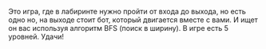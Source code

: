 Это игра, где в лабиринте нужно пройти от входа до выхода, но есть одно но, на выходе стоит бот, который двигается вместе с вами.
И ищет он вас используя алгоритм BFS (поиск в ширину).
В игре есть 5 уровней.
Удачи!
